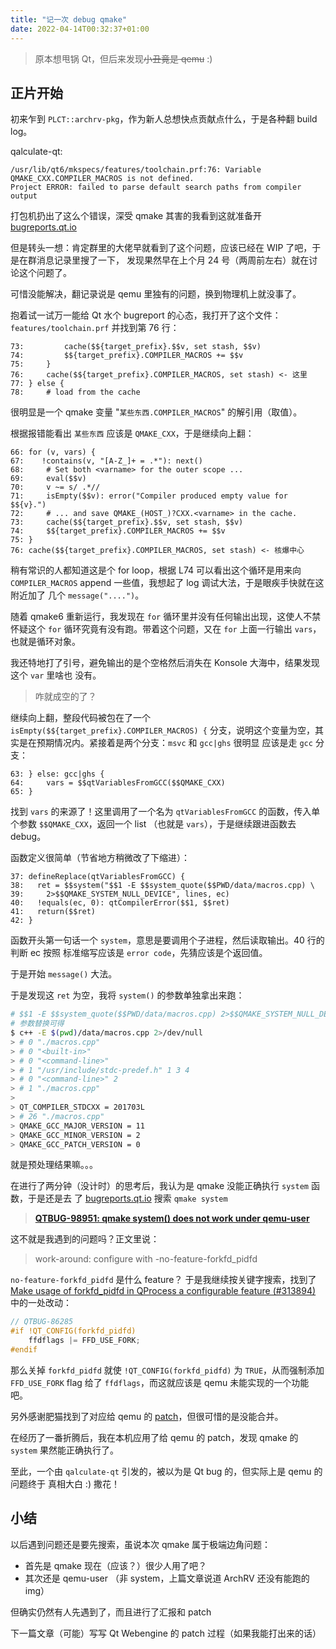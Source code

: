 ```yaml
---
title: "记一次 debug qmake"
date: 2022-04-14T00:32:37+01:00
---
```


> 原本想甩锅 Qt，但后来发现~~小丑竟是 qemu~~ :)

## 正片开始

初来乍到 `PLCT::archrv-pkg`，作为新人总想快点贡献点什么，于是各种翻 build log。

qalculate-qt:

```log
/usr/lib/qt6/mkspecs/features/toolchain.prf:76: Variable QMAKE_CXX.COMPILER_MACROS is not defined.
Project ERROR: failed to parse default search paths from compiler output
```

打包机扔出了这么个错误，深受 qmake 其害的我看到这就准备开 [bugreports.qt.io](https://bugreports.qt.io) 

但是转头一想：肯定群里的大佬早就看到了这个问题，应该已经在 WIP 了吧，于是在群消息记录里搜了一下，
发现果然早在上个月 24 号（两周前左右）就在讨论这个问题了。

可惜没能解决，翻记录说是 qemu 里独有的问题，换到物理机上就没事了。

抱着试一试万一能给 Qt 水个 bugreport 的心态，我打开了这个文件：`features/toolchain.prf` 并找到第 76 行：

```qmake
73:         cache($${target_prefix}.$$v, set stash, $$v)
74:         $${target_prefix}.COMPILER_MACROS += $$v
75:     }
76:     cache($${target_prefix}.COMPILER_MACROS, set stash) <- 这里
77: } else {
78:     # load from the cache
```

很明显是一个 qmake 变量 "`某些东西.COMPILER_MACROS`" 的解引用（取值）。

根据报错能看出 `某些东西` 应该是 `QMAKE_CXX`，于是继续向上翻：

```qmake
66: for (v, vars) {
67:    !contains(v, "[A-Z_]+ = .*"): next()
68:     # Set both <varname> for the outer scope ...
69:     eval($$v)
70:     v ~= s/ .*//
71:     isEmpty($$v): error("Compiler produced empty value for $${v}.")
72:     # ... and save QMAKE_(HOST_)?CXX.<varname> in the cache.
73:     cache($${target_prefix}.$$v, set stash, $$v)
74:     $${target_prefix}.COMPILER_MACROS += $$v
75: }
76: cache($${target_prefix}.COMPILER_MACROS, set stash) <- 核爆中心
```

稍有常识的人都知道这是个 for loop，根据 L74 可以看出这个循环是用来向
`COMPILER_MACROS` append 一些值，我想起了 log 调试大法，于是眼疾手快就在这附近加了
几个 `message("....")`。

随着 qmake6 重新运行，我发现在 `for` 循环里并没有任何输出出现，这使人不禁怀疑这个
`for` 循环究竟有没有跑。带着这个问题，又在 `for` 上面一行输出 `vars`，也就是循环对象。

我还特地打了引号，避免输出的是个空格然后消失在 Konsole 大海中，结果发现这个 `var` 里啥也
没有。

> 咋就成空的了？

继续向上翻，整段代码被包在了一个 `isEmpty($${target_prefix}.COMPILER_MACROS) {`
分支，说明这个变量为空，其实是在预期情况内。紧接着是两个分支：`msvc` 和 `gcc|ghs` 很明显
应该是走 `gcc` 分支：

```qmake
63: } else: gcc|ghs {
64:     vars = $$qtVariablesFromGCC($$QMAKE_CXX)
65: }
```

找到 `vars` 的来源了！这里调用了一个名为 `qtVariablesFromGCC` 的函数，传入单个参数
`$$QMAKE_CXX`，返回一个 list （也就是 `vars`），于是继续跟进函数去 debug。

函数定义很简单（节省地方稍微改了下缩进）：

```qmake
37: defineReplace(qtVariablesFromGCC) {
38:   ret = $$system("$$1 -E $$system_quote($$PWD/data/macros.cpp) \
39:     2>$$QMAKE_SYSTEM_NULL_DEVICE", lines, ec)
40:   !equals(ec, 0): qtCompilerError($$1, $$ret)
41:   return($$ret)
42: }
```

函数开头第一句话一个 `system`，意思是要调用个子进程，然后读取输出。40 行的判断 ec 按照
标准缩写应该是 `error code`，先猜应该是个返回值。

于是开始 `message()` 大法。

于是发现这 `ret` 为空，我将 `system()` 的参数单独拿出来跑：

```bash
# $$1 -E $$system_quote($$PWD/data/macros.cpp) 2>$$QMAKE_SYSTEM_NULL_DEVICE
# 参数替换可得
$ c++ -E $(pwd)/data/macros.cpp 2>/dev/null
> # 0 "./macros.cpp"
> # 0 "<built-in>"
> # 0 "<command-line>"
> # 1 "/usr/include/stdc-predef.h" 1 3 4
> # 0 "<command-line>" 2
> # 1 "./macros.cpp"
>
> QT_COMPILER_STDCXX = 201703L
> # 26 "./macros.cpp"
> QMAKE_GCC_MAJOR_VERSION = 11
> QMAKE_GCC_MINOR_VERSION = 2
> QMAKE_GCC_PATCH_VERSION = 0
```

就是预处理结果嘛。。。

在进行了两分钟（没计时）的思考后，我认为是 qmake 没能正确执行 `system` 函数，于是还是去
了 [bugreports.qt.io](https://bugreports.qt.io) 搜索 `qmake system`

> [**QTBUG-98951: qmake system() does not work under qemu-user**](https://bugreports.qt.io/browse/QTBUG-98951)

这不就是我遇到的问题吗？正文里说：

> work-around: configure with -no-feature-forkfd_pidfd

`no-feature-forkfd_pidfd` 是什么 feature？ 于是我继续按关键字搜索，找到了 [Make usage of forkfd_pidfd in QProcess a configurable feature (#313894)](https://codereview.qt-project.org/c/qt/qtbase/+/313894) 中的一处改动：

```cpp
// QTBUG-86285
#if !QT_CONFIG(forkfd_pidfd)
    ffdflags |= FFD_USE_FORK;
#endif
```

那么关掉 `forkfd_pidfd` 就使 `!QT_CONFIG(forkfd_pidfd)` 为 `TRUE`，从而强制添加
`FFD_USE_FORK` flag 给了 `ffdflags`，而这就应该是 qemu 未能实现的一个功能吧。

另外感谢肥猫找到了对应给 qemu 的 [patch](https://patchew.org/QEMU/mvm4kadwyrm.fsf@suse.de/)，但很可惜的是没能合并。

在经历了一番折腾后，我在本机应用了给 qemu 的 patch，发现 qmake 的 `system` 果然能正确执行了。

至此，一个由 `qalculate-qt` 引发的，被以为是 Qt bug 的，但实际上是 qemu 的问题终于
真相大白 :) 撒花！

## 小结

以后遇到问题还是要先搜索，虽说本次 qmake 属于极端边角问题：

- 首先是 qmake 现在（应该？）很少人用了吧？
- 其次还是 qemu-user （非 system，上篇文章说道 ArchRV 还没有能跑的 img）

但确实仍然有人先遇到了，而且进行了汇报和 patch

下一篇文章（可能）写写 Qt Webengine 的 patch 过程（如果我能打出来的话）
